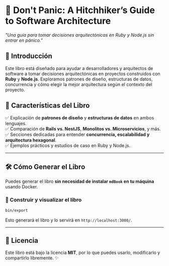 # 📖 Don't Panic: A Hitchhiker’s Guide to Software Architecture

_"Una guía para tomar decisiones arquitectónicas en Ruby y Node.js sin entrar en pánico."_

## 🚀 Introducción
Este libro está diseñado para ayudar a desarrolladores y arquitectos de software a tomar decisiones arquitectónicas en proyectos construidos con **Ruby** y **Node.js**. Exploramos patrones de diseño, estructuras de datos, concurrencia y cómo elegir la mejor arquitectura según el contexto del proyecto.

## 📌 Características del Libro
✅ Explicación de **patrones de diseño** y **estructuras de datos** en ambos lenguajes.  
✅ Comparación de **Rails vs. NestJS**, **Monolitos vs. Microservicios**, y más.  
✅ Secciones dedicadas para entender **concurrencia, escalabilidad y arquitectura hexagonal**.  
✅ Ejemplos prácticos y estudios de caso en Ruby y Node.js.  

---

## 🛠️ Cómo Generar el Libro
Puedes generar el libro **sin necesidad de instalar `mdBook` en tu máquina** usando Docker.

### 🔹 Construir y visualizar el libro
```sh
bin/export
```
Esto generará el libro y lo servirá en `http://localhost:3000/`.

---

## 📜 Licencia
Este libro está bajo la licencia **MIT**, por lo que puedes usarlo, modificarlo y compartirlo libremente. ✨

